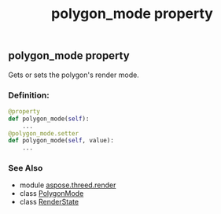 ﻿---
title: polygon_mode property
second_title: Aspose.3D for Python via .NET API References
description: 
type: docs
weight: 130
url: /python-net/aspose.threed.render/renderstate/polygon_mode/
is_root: false
---

## polygon_mode property


Gets or sets the polygon's render mode.
### Definition:
```python
@property
def polygon_mode(self):
    ...
@polygon_mode.setter
def polygon_mode(self, value):
    ...
```

### See Also
* module [aspose.threed.render](../../)
* class [PolygonMode](/3d/python-net/aspose.threed.render/polygonmode)
* class [RenderState](/3d/python-net/aspose.threed.render/renderstate)

